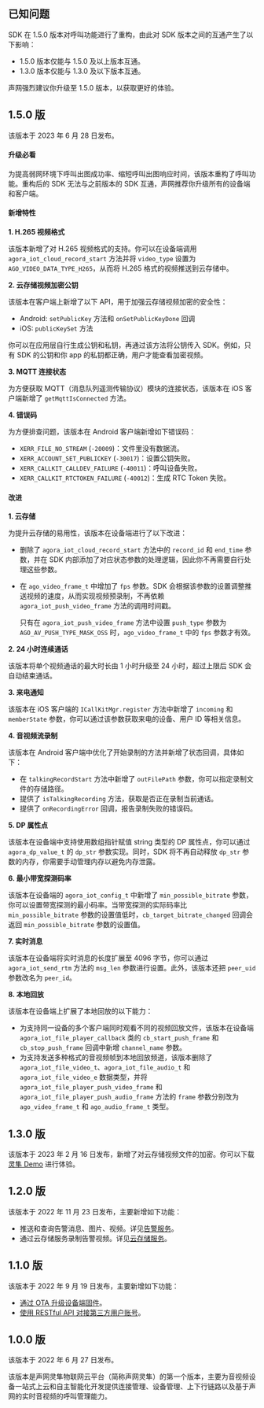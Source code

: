 ## 已知问题

SDK 在 1.5.0 版本对呼叫功能进行了重构，由此对 SDK 版本之间的互通产生了以下影响：

- 1.5.0 版本仅能与 1.5.0 及以上版本互通。
- 1.3.0 版本仅能与 1.3.0 及以下版本互通。

声网强烈建议你升级至 1.5.0 版本，以获取更好的体验。

## 1.5.0 版

该版本于 2023 年 6 月 28 日发布。

#### 升级必看

为提高弱网环境下呼叫出图成功率、缩短呼叫出图响应时间，该版本重构了呼叫功能。重构后的 SDK 无法与之前版本的 SDK 互通，声网推荐你升级所有的设备端和客户端。

#### 新增特性

**1. H.265 视频格式**

该版本新增了对 H.265 视频格式的支持。你可以在设备端调用 `agora_iot_cloud_record_start` 方法并将 `video_type` 设置为 `AGO_VIDEO_DATA_TYPE_H265`，从而将 H.265 格式的视频推送到云存储中。

**2. 云存储视频加密公钥**

该版本在客户端上新增了以下 API，用于加强云存储视频加密的安全性：
- Android: `setPublicKey` 方法和 `onSetPublicKeyDone` 回调
- iOS: `publicKeySet` 方法

你可以在应用层自行生成公钥和私钥，再通过该方法将公钥传入 SDK。例如，只有 SDK 的公钥和你 app 的私钥都正确，用户才能查看加密视频。

**3. MQTT 连接状态**

为方便获取 MQTT（消息队列遥测传输协议）模块的连接状态，该版本在 iOS 客户端新增了 `getMqttIsConnected` 方法。

**4. 错误码**

为方便排查问题，该版本在 Android 客户端新增如下错误码：

- `XERR_FILE_NO_STREAM` (`-20009`)：文件里没有数据流。
- `XERR_ACCOUNT_SET_PUBLICKEY` (`-30017`)：设置公钥失败。
- `XERR_CALLKIT_CALLDEV_FAILURE` (`-40011`)：呼叫设备失败。
- `XERR_CALLKIT_RTCTOKEN_FAILURE` (`-40012`)：生成 RTC Token 失败。

#### 改进

**1. 云存储**

为提升云存储的易用性，该版本在设备端进行了以下改进：
- 删除了 `agora_iot_cloud_record_start` 方法中的 `record_id` 和 `end_time` 参数，并在 SDK 内部添加了对应状态参数的处理逻辑，因此你不再需要自行处理这些参数。
- 在 `ago_video_frame_t` 中增加了 `fps` 参数。SDK 会根据该参数的设置调整推送视频的速度，从而实现视频预录制，不再依赖 `agora_iot_push_video_frame` 方法的调用时间戳。

  <div class="alert note">只有在 <code>agora_iot_push_video_frame</code> 方法中设置 <code>push_type</code> 参数为 <code>AGO_AV_PUSH_TYPE_MASK_OSS</code> 时，<code>ago_video_frame_t</code> 中的 <code>fps</code> 参数才有效。</div>

**2. 24 小时连续通话**

该版本将单个视频通话的最大时长由 1 小时升级至 24 小时，超过上限后 SDK 会自动结束通话。

**3. 来电通知**

该版本在 iOS 客户端的 `ICallKitMgr.register` 方法中新增了 `incoming` 和 `memberState` 参数，你可以通过该参数获取来电的设备、用户 ID 等相关信息。

**4. 音视频流录制**

该版本在 Android 客户端中优化了开始录制的方法并新增了状态回调，具体如下：
- 在 `talkingRecordStart` 方法中新增了 `outFilePath` 参数，你可以指定录制文件的存储路径。
- 提供了 `isTalkingRecording` 方法，获取是否正在录制当前通话。
- 提供了 `onRecordingError` 回调，报告录制失败的错误码。

**5. DP 属性点**

该版本在设备端中支持使用数组指针赋值 string 类型的 DP 属性点，你可以通过 `agora_dp_value_t` 的 `dp_str` 参数实现。同时，SDK 将不再自动释放 `dp_str` 参数的内存，你需要手动管理内存以避免内存泄露。

**6. 最小带宽探测码率**

该版本在设备端的 `agora_iot_config_t` 中新增了 `min_possible_bitrate` 参数，你可以设置带宽探测的最小码率。当带宽探测的实际码率比 `min_possible_bitrate` 参数的设置值低时，`cb_target_bitrate_changed` 回调会返回 `min_possible_bitrate` 参数的设置值。

**7. 实时消息**

该版本在设备端将实时消息的长度扩展至 4096 字节，你可以通过 `agora_iot_send_rtm` 方法的 `msg_len` 参数进行设置。此外，该版本还把 `peer_uid` 参数改名为 `peer_id`。

**8. 本地回放**

该版本在设备端上扩展了本地回放的以下能力：
- 为支持同一设备的多个客户端同时观看不同的视频回放文件，该版本在设备端 `agora_iot_file_player_callback` 类的 `cb_start_push_frame` 和 `cb_stop_push_frame` 回调中新增 `channel_name` 参数。
- 为支持发送多种格式的音视频帧到本地回放频道，该版本删除了 `agora_iot_file_video_t`、`agora_iot_file_audio_t` 和 `agora_iot_file_video_e` 数据类型，并将 `agora_iot_file_player_push_video_frame` 和 `agora_iot_file_player_push_audio_frame` 方法的 `frame` 参数分别改为 `ago_video_frame_t` 和 `ago_audio_frame_t` 类型。


## 1.3.0 版

该版本于 2023 年 2 月  16 日发布，新增了对云存储视频文件的加密。你可以下载[灵隼 Demo](https://docs.agora.io/cn/iot-apaas/downloads?platform=All%20Platforms) 进行体验。

## 1.2.0 版

该版本于 2022 年 11 月  23 日发布，主要新增如下功能：

- 推送和查询告警消息、图片、视频。详见[告警服务](./agora_link_alram/)。
- 通过云存储服务录制告警视频。详见[云存储服务](./agora_link_cloud_storage/)。

## 1.1.0 版

该版本于 2022 年 9 月  19 日发布，主要新增如下功能：

- [通过 OTA 升级设备端固件](./agora_link_ota/)。
- [使用 RESTful API 对接第三方用户账号](./agora_link_restful_api?platform=All%20Platforms#对接自研或第三方账户系统)。

## 1.0.0 版

该版本于 2022 年 6 月  27 日发布。

该版本是声网灵隼物联网云平台（简称声网灵隼）的第一个版本，主要为音视频设备一站式上云和自主智能化开发提供连接管理、设备管理、上下行链路以及基于声网的实时音视频的呼叫管理能力。